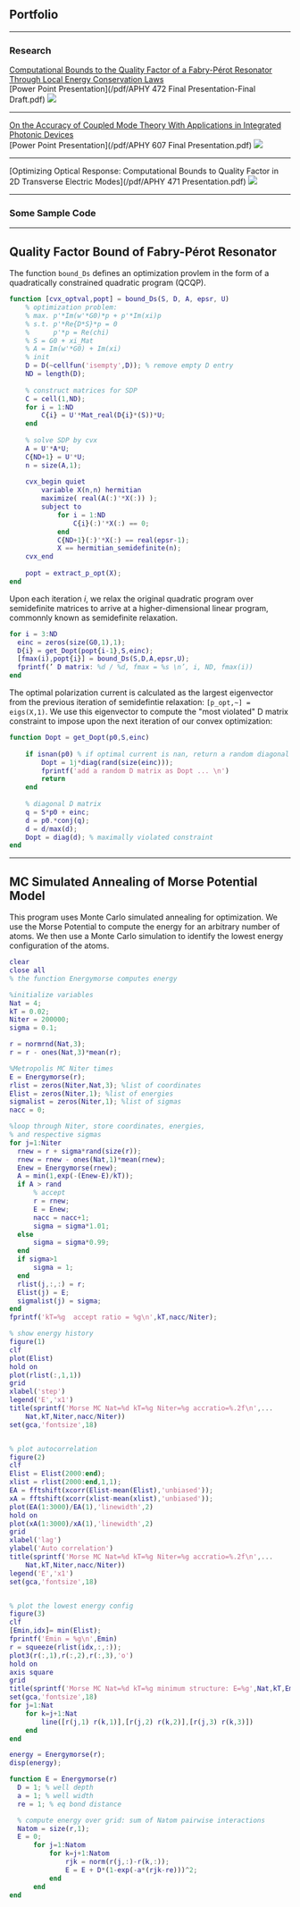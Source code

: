 ## Portfolio

---

### Research 

[Computational Bounds to the Quality Factor of a Fabry-Pérot Resonator Through Local Energy Conservation Laws](/pdf/APHY_472_Final_Report.pdf)
<br>
[Power Point Presentation](/pdf/APHY 472 Final Presentation-Final Draft.pdf)
<img src="images/Conservation laws.png?raw=true"/>

---
[On the Accuracy of Coupled Mode Theory With Applications in Integrated Photonic Devices](/pdf/APHY_607_Final_Report.pdf)
<br>
[Power Point Presentation](/pdf/APHY 607 Final Presentation.pdf)
<img src="images/coupled_resonators.png?raw=true"/>

---
[Optimizing Optical Response: Computational Bounds to Quality Factor in 2D Transverse Electric Modes](/pdf/APHY 471 Presentation.pdf)
<img src="images/high_Q_mode.jpg?raw=true"/>

---
### Some Sample Code

---
## Quality Factor Bound of Fabry-Pérot Resonator
The function `bound_Ds` defines an optimization provlem in the form of a quadratically constrained quadratic program (QCQP).

```Matlab
function [cvx_optval,popt] = bound_Ds(S, D, A, epsr, U)
    % optimization problem:
    % max. p'*Im(w'*G0)*p + p'*Im(xi)p
    % s.t. p'*Re{D*S}*p = 0
    %      p'*p = Re(chi)
    % S = G0 + xi_Mat
    % A = Im(w'*G0) + Im(xi)
    % init
    D = D(~cellfun('isempty',D)); % remove empty D entry
    ND = length(D);
    
    % construct matrices for SDP
    C = cell(1,ND);
    for i = 1:ND
        C{i} = U'*Mat_real(D{i}*(S))*U;
    end
    
    % solve SDP by cvx
    A = U'*A*U;
    C{ND+1} = U'*U;
    n = size(A,1);
    
    cvx_begin quiet
        variable X(n,n) hermitian
        maximize( real(A(:)'*X(:)) );
        subject to
            for i = 1:ND
                C{i}(:)'*X(:) == 0;
            end
            C{ND+1}(:)'*X(:) == real(epsr-1);
            X == hermitian_semidefinite(n);
    cvx_end
    
    popt = extract_p_opt(X);
end
```
Upon each iteration *i*, we relax the original quadratic program over semidefinite matrices to arrive at a higher-dimensional linear program, commonnly known as semidefinite relaxation. 
```Matlab
for i = 3:ND
  einc = zeros(size(G0,1),1);
  D{i} = get_Dopt(popt{i-1},S,einc);
  [fmax(i),popt{i}] = bound_Ds(S,D,A,epsr,U);
  fprintf(’ D matrix: %d / %d, fmax = %s \n’, i, ND, fmax(i))
end
```
The optimal polarization current is calculated as the largest eigenvector from the previous iteration of semidefintie relaxation: `[p_opt,~] = eigs(X,1)`. We use this eigenvector to compute the "most violated" D matrix constraint to impose upon the next iteration of our convex optimization:
```Matlab
function Dopt = get_Dopt(p0,S,einc)
    
    if isnan(p0) % if optimal current is nan, return a random diagonal D matrix
        Dopt = 1j*diag(rand(size(einc)));
        fprintf('add a random D matrix as Dopt ... \n')
        return
    end
        
    % diagonal D matrix
    q = S*p0 + einc;
    d = p0.*conj(q);
    d = d/max(d);
    Dopt = diag(d); % maximally violated constraint
end
```
---
## MC Simulated Annealing of Morse Potential Model
This program uses Monte Carlo simulated annealing for optimization. We use the Morse Potential to compute the energy for an arbitrary number of atoms. We then use a Monte Carlo simulation to identify the lowest energy configuration of the atoms.



```Matlab
clear
close all
% the function Energymorse computes energy

%initialize variables
Nat = 4;
kT = 0.02;
Niter = 200000;
sigma = 0.1;

r = normrnd(Nat,3);
r = r - ones(Nat,3)*mean(r);

%Metropolis MC Niter times
E = Energymorse(r);
rlist = zeros(Niter,Nat,3); %list of coordinates
Elist = zeros(Niter,1); %list of energies
sigmalist = zeros(Niter,1); %list of sigmas
nacc = 0;

%loop through Niter, store coordinates, energies,
% and respective sigmas
for j=1:Niter
  rnew = r + sigma*rand(size(r));
  rnew = rnew - ones(Nat,1)*mean(rnew);  
  Enew = Energymorse(rnew);
  A = min(1,exp(-(Enew-E)/kT));
  if A > rand 
      % accept
      r = rnew;
      E = Enew;
      nacc = nacc+1;
      sigma = sigma*1.01;
  else
      sigma = sigma*0.99;
  end
  if sigma>1 
      sigma = 1;
  end
  rlist(j,:,:) = r;
  Elist(j) = E;
  sigmalist(j) = sigma;
end
fprintf('kT=%g  accept ratio = %g\n',kT,nacc/Niter);

% show energy history
figure(1)
clf
plot(Elist)
hold on
plot(rlist(:,1,1))
grid
xlabel('step')
legend('E','x1')
title(sprintf('Morse MC Nat=%d kT=%g Niter=%g accratio=%.2f\n',...
    Nat,kT,Niter,nacc/Niter))
set(gca,'fontsize',18)


% plot autocorrelation 
figure(2)
clf
Elist = Elist(2000:end);
xlist = rlist(2000:end,1,1);
EA = fftshift(xcorr(Elist-mean(Elist),'unbiased'));
xA = fftshift(xcorr(xlist-mean(xlist),'unbiased'));
plot(EA(1:3000)/EA(1),'linewidth',2)
hold on
plot(xA(1:3000)/xA(1),'linewidth',2)
grid
xlabel('lag')
ylabel('Auto correlation')
title(sprintf('Morse MC Nat=%d kT=%g Niter=%g accratio=%.2f\n',...
    Nat,kT,Niter,nacc/Niter))
legend('E','x1')
set(gca,'fontsize',18)


% plot the lowest energy config
figure(3)
clf
[Emin,idx]= min(Elist);
fprintf('Emin = %g\n',Emin)
r = squeeze(rlist(idx,:,:));
plot3(r(:,1),r(:,2),r(:,3),'o')
hold on
axis square
grid
title(sprintf('Morse MC Nat=%d kT=%g minimum structure: E=%g',Nat,kT,Emin))
set(gca,'fontsize',18)
for j=1:Nat
    for k=j+1:Nat
        line([r(j,1) r(k,1)],[r(j,2) r(k,2)],[r(j,3) r(k,3)])
    end
end

energy = Energymorse(r);
disp(energy);

function E = Energymorse(r)
  D = 1; % well depth
  a = 1; % well width
  re = 1; % eq bond distance

  % compute energy over grid: sum of Natom pairwise interactions
  Natom = size(r,1);
  E = 0;
      for j=1:Natom
          for k=j+1:Natom
              rjk = norm(r(j,:)-r(k,:));
              E = E + D*(1-exp(-a*(rjk-re)))^2;
          end
      end
end
```

<p style="font-size:11px"></p>
<!-- Remove above link if you don't want to attibute -->
